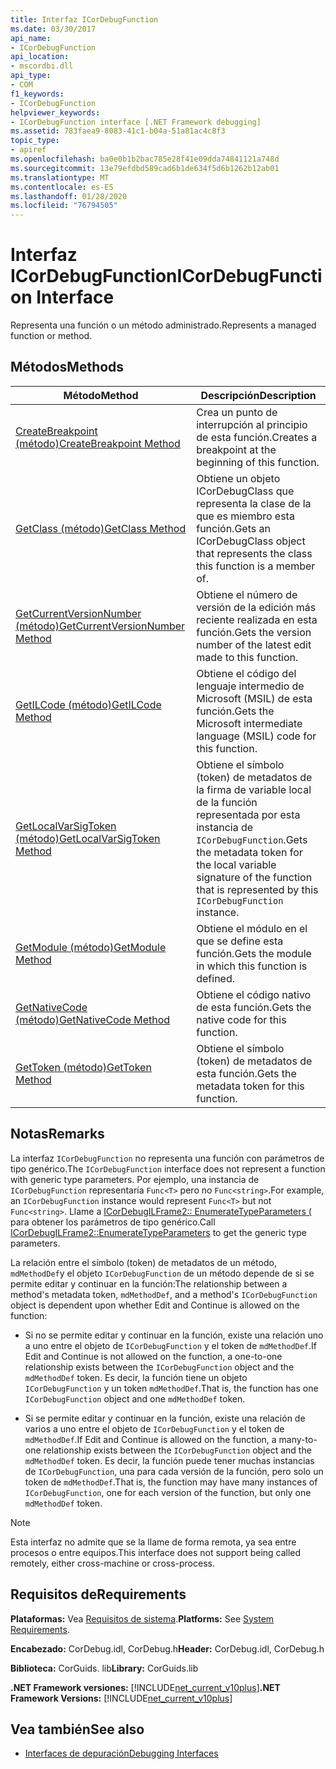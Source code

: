 ```yaml
---
title: Interfaz ICorDebugFunction
ms.date: 03/30/2017
api_name:
- ICorDebugFunction
api_location:
- mscordbi.dll
api_type:
- COM
f1_keywords:
- ICorDebugFunction
helpviewer_keywords:
- ICorDebugFunction interface [.NET Framework debugging]
ms.assetid: 783faea9-8083-41c1-b04a-51a81ac4c8f3
topic_type:
- apiref
ms.openlocfilehash: ba0e0b1b2bac785e28f41e09dda74841121a748d
ms.sourcegitcommit: 13e79efdbd589cad6b1de634f5d6b1262b12ab01
ms.translationtype: MT
ms.contentlocale: es-ES
ms.lasthandoff: 01/28/2020
ms.locfileid: "76794505"
---
```

# <a name="icordebugfunction-interface"></a><span data-ttu-id="94580-102">Interfaz ICorDebugFunction</span><span class="sxs-lookup"><span data-stu-id="94580-102">ICorDebugFunction Interface</span></span>

<span data-ttu-id="94580-103">Representa una función o un método administrado.</span><span class="sxs-lookup"><span data-stu-id="94580-103">Represents a managed function or method.</span></span>  
  
## <a name="methods"></a><span data-ttu-id="94580-104">Métodos</span><span class="sxs-lookup"><span data-stu-id="94580-104">Methods</span></span>  
  
|<span data-ttu-id="94580-105">Método</span><span class="sxs-lookup"><span data-stu-id="94580-105">Method</span></span>|<span data-ttu-id="94580-106">Descripción</span><span class="sxs-lookup"><span data-stu-id="94580-106">Description</span></span>|  
|------------|-----------------|  
|[<span data-ttu-id="94580-107">CreateBreakpoint (método)</span><span class="sxs-lookup"><span data-stu-id="94580-107">CreateBreakpoint Method</span></span>](icordebugfunction-createbreakpoint-method.md)|<span data-ttu-id="94580-108">Crea un punto de interrupción al principio de esta función.</span><span class="sxs-lookup"><span data-stu-id="94580-108">Creates a breakpoint at the beginning of this function.</span></span>|  
|[<span data-ttu-id="94580-109">GetClass (método)</span><span class="sxs-lookup"><span data-stu-id="94580-109">GetClass Method</span></span>](icordebugfunction-getclass-method.md)|<span data-ttu-id="94580-110">Obtiene un objeto ICorDebugClass que representa la clase de la que es miembro esta función.</span><span class="sxs-lookup"><span data-stu-id="94580-110">Gets an ICorDebugClass object that represents the class this function is a member of.</span></span>|  
|[<span data-ttu-id="94580-111">GetCurrentVersionNumber (método)</span><span class="sxs-lookup"><span data-stu-id="94580-111">GetCurrentVersionNumber Method</span></span>](icordebugfunction-getcurrentversionnumber-method.md)|<span data-ttu-id="94580-112">Obtiene el número de versión de la edición más reciente realizada en esta función.</span><span class="sxs-lookup"><span data-stu-id="94580-112">Gets the version number of the latest edit made to this function.</span></span>|  
|[<span data-ttu-id="94580-113">GetILCode (método)</span><span class="sxs-lookup"><span data-stu-id="94580-113">GetILCode Method</span></span>](icordebugfunction-getilcode-method.md)|<span data-ttu-id="94580-114">Obtiene el código del lenguaje intermedio de Microsoft (MSIL) de esta función.</span><span class="sxs-lookup"><span data-stu-id="94580-114">Gets the Microsoft intermediate language (MSIL) code for this function.</span></span>|  
|[<span data-ttu-id="94580-115">GetLocalVarSigToken (método)</span><span class="sxs-lookup"><span data-stu-id="94580-115">GetLocalVarSigToken Method</span></span>](icordebugfunction-getlocalvarsigtoken-method.md)|<span data-ttu-id="94580-116">Obtiene el símbolo (token) de metadatos de la firma de variable local de la función representada por esta instancia de `ICorDebugFunction`.</span><span class="sxs-lookup"><span data-stu-id="94580-116">Gets the metadata token for the local variable signature of the function that is represented by this `ICorDebugFunction` instance.</span></span>|  
|[<span data-ttu-id="94580-117">GetModule (método)</span><span class="sxs-lookup"><span data-stu-id="94580-117">GetModule Method</span></span>](icordebugfunction-getmodule-method.md)|<span data-ttu-id="94580-118">Obtiene el módulo en el que se define esta función.</span><span class="sxs-lookup"><span data-stu-id="94580-118">Gets the module in which this function is defined.</span></span>|  
|[<span data-ttu-id="94580-119">GetNativeCode (método)</span><span class="sxs-lookup"><span data-stu-id="94580-119">GetNativeCode Method</span></span>](icordebugfunction-getnativecode-method.md)|<span data-ttu-id="94580-120">Obtiene el código nativo de esta función.</span><span class="sxs-lookup"><span data-stu-id="94580-120">Gets the native code for this function.</span></span>|  
|[<span data-ttu-id="94580-121">GetToken (método)</span><span class="sxs-lookup"><span data-stu-id="94580-121">GetToken Method</span></span>](icordebugfunction-gettoken-method.md)|<span data-ttu-id="94580-122">Obtiene el símbolo (token) de metadatos de esta función.</span><span class="sxs-lookup"><span data-stu-id="94580-122">Gets the metadata token for this function.</span></span>|  
  
## <a name="remarks"></a><span data-ttu-id="94580-123">Notas</span><span class="sxs-lookup"><span data-stu-id="94580-123">Remarks</span></span>  
 <span data-ttu-id="94580-124">La interfaz `ICorDebugFunction` no representa una función con parámetros de tipo genérico.</span><span class="sxs-lookup"><span data-stu-id="94580-124">The `ICorDebugFunction` interface does not represent a function with generic type parameters.</span></span> <span data-ttu-id="94580-125">Por ejemplo, una instancia de `ICorDebugFunction` representaría `Func<T>` pero no `Func<string>`.</span><span class="sxs-lookup"><span data-stu-id="94580-125">For example, an `ICorDebugFunction` instance would represent `Func<T>` but not `Func<string>`.</span></span> <span data-ttu-id="94580-126">Llame a [ICorDebugILFrame2:: EnumerateTypeParameters (](icordebugilframe2-enumeratetypeparameters-method.md) para obtener los parámetros de tipo genérico.</span><span class="sxs-lookup"><span data-stu-id="94580-126">Call [ICorDebugILFrame2::EnumerateTypeParameters](icordebugilframe2-enumeratetypeparameters-method.md) to get the generic type parameters.</span></span>  
  
 <span data-ttu-id="94580-127">La relación entre el símbolo (token) de metadatos de un método, `mdMethodDef`y el objeto `ICorDebugFunction` de un método depende de si se permite editar y continuar en la función:</span><span class="sxs-lookup"><span data-stu-id="94580-127">The relationship between a method's metadata token, `mdMethodDef`, and a method's `ICorDebugFunction` object is dependent upon whether Edit and Continue is allowed on the function:</span></span>  
  
- <span data-ttu-id="94580-128">Si no se permite editar y continuar en la función, existe una relación uno a uno entre el objeto de `ICorDebugFunction` y el token de `mdMethodDef`.</span><span class="sxs-lookup"><span data-stu-id="94580-128">If Edit and Continue is not allowed on the function, a one-to-one relationship exists between the `ICorDebugFunction` object and the `mdMethodDef` token.</span></span> <span data-ttu-id="94580-129">Es decir, la función tiene un objeto `ICorDebugFunction` y un token `mdMethodDef`.</span><span class="sxs-lookup"><span data-stu-id="94580-129">That is, the function has one `ICorDebugFunction` object and one `mdMethodDef` token.</span></span>  
  
- <span data-ttu-id="94580-130">Si se permite editar y continuar en la función, existe una relación de varios a uno entre el objeto de `ICorDebugFunction` y el token de `mdMethodDef`.</span><span class="sxs-lookup"><span data-stu-id="94580-130">If Edit and Continue is allowed on the function, a many-to-one relationship exists between the `ICorDebugFunction` object and the `mdMethodDef` token.</span></span> <span data-ttu-id="94580-131">Es decir, la función puede tener muchas instancias de `ICorDebugFunction`, una para cada versión de la función, pero solo un token de `mdMethodDef`.</span><span class="sxs-lookup"><span data-stu-id="94580-131">That is, the function may have many instances of `ICorDebugFunction`, one for each version of the function, but only one `mdMethodDef` token.</span></span>  
  
> [!NOTE]
> <span data-ttu-id="94580-132">Esta interfaz no admite que se la llame de forma remota, ya sea entre procesos o entre equipos.</span><span class="sxs-lookup"><span data-stu-id="94580-132">This interface does not support being called remotely, either cross-machine or cross-process.</span></span>  
  
## <a name="requirements"></a><span data-ttu-id="94580-133">Requisitos de</span><span class="sxs-lookup"><span data-stu-id="94580-133">Requirements</span></span>  
 <span data-ttu-id="94580-134">**Plataformas:** Vea [Requisitos de sistema](../../../../docs/framework/get-started/system-requirements.md).</span><span class="sxs-lookup"><span data-stu-id="94580-134">**Platforms:** See [System Requirements](../../../../docs/framework/get-started/system-requirements.md).</span></span>  
  
 <span data-ttu-id="94580-135">**Encabezado:** CorDebug.idl, CorDebug.h</span><span class="sxs-lookup"><span data-stu-id="94580-135">**Header:** CorDebug.idl, CorDebug.h</span></span>  
  
 <span data-ttu-id="94580-136">**Biblioteca:**  CorGuids. lib</span><span class="sxs-lookup"><span data-stu-id="94580-136">**Library:**  CorGuids.lib</span></span>  
  
 <span data-ttu-id="94580-137">**.NET Framework versiones:** [!INCLUDE[net_current_v10plus](../../../../includes/net-current-v10plus-md.md)]</span><span class="sxs-lookup"><span data-stu-id="94580-137">**.NET Framework Versions:** [!INCLUDE[net_current_v10plus](../../../../includes/net-current-v10plus-md.md)]</span></span>  
  
## <a name="see-also"></a><span data-ttu-id="94580-138">Vea también</span><span class="sxs-lookup"><span data-stu-id="94580-138">See also</span></span>

- [<span data-ttu-id="94580-139">Interfaces de depuración</span><span class="sxs-lookup"><span data-stu-id="94580-139">Debugging Interfaces</span></span>](debugging-interfaces.md)
